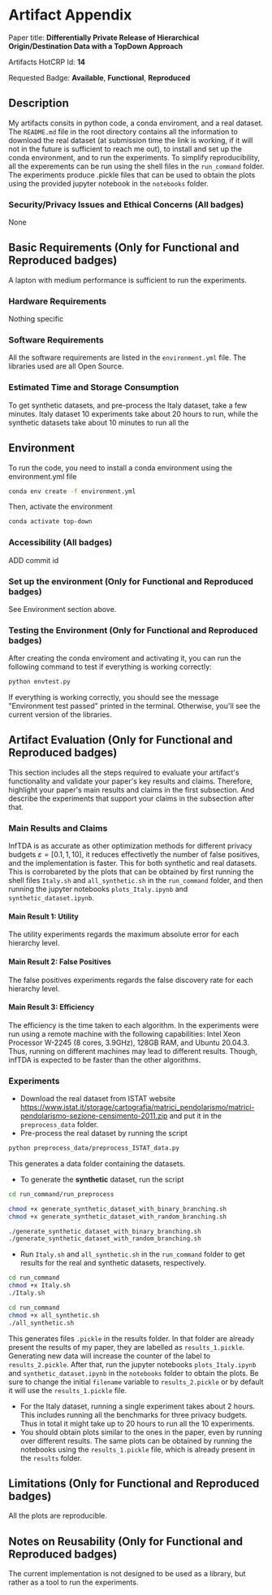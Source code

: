 # Artifact Appendix

Paper title: **Differentially Private Release of Hierarchical Origin/Destination
Data with a TopDown Approach**

Artifacts HotCRP Id: **14**

Requested Badge: **Available**, **Functional**, **Reproduced**

## Description

My artifacts consits in python code, a conda enviroment, and a real dataset. The
`README.md` file in the root directory contains all the information to download the real dataset
(at submission time the link is working, if it will not in the future is sufficient to reach me out), to
install and set up the conda environment, and to run the experiments. To simplify reproducibility,
all the experements can be run using the shell files in the `run_command` folder.
The experiments produce .pickle files that can be used to obtain the plots using
the provided jupyter notebook in the `notebooks` folder.

### Security/Privacy Issues and Ethical Concerns (All badges)

None

## Basic Requirements (Only for Functional and Reproduced badges)

A lapton with medium performance is sufficient to run the experiments.

### Hardware Requirements

Nothing specific

### Software Requirements

All the software requirements are listed in the `environment.yml` file. The libraries used are all Open Source.

### Estimated Time and Storage Consumption

To get synthetic datasets, and pre-process the Italy dataset, take a few minutes. 
Italy dataset 10 experiments take about 20 hours to run, while the synthetic datasets take about 10 minutes to run all the

## Environment

To run the code, you need to install a conda environment using the environment.yml file

```bash
conda env create -f environment.yml
```

Then, activate the environment

```bash
conda activate top-down
```

### Accessibility (All badges)

ADD commit id

### Set up the environment (Only for Functional and Reproduced badges)

See Environment section above.

### Testing the Environment (Only for Functional and Reproduced badges)

After creating the conda enviroment and activating it, you can run the following command to test if everything is
working correctly:

```bash
python envtest.py
```

If everything is working correctly, you should see the message "Environment test passed" printed in the terminal.
Otherwise, you'll see the current version of the libraries.

## Artifact Evaluation (Only for Functional and Reproduced badges)

This section includes all the steps required to evaluate your artifact's functionality and validate your paper's key
results and claims.
Therefore, highlight your paper's main results and claims in the first subsection. And describe the experiments that
support your claims in the subsection after that.

### Main Results and Claims

InfTDA is as accurate as other optimization methods for different privacy budgets $\varepsilon = [0.1, 1, 10]$, it
reduces
effectivetly the number of false positives, and the implementation is faster.
This for both synthetic and real datasets. This is corrobareted by the plots that can be obtained by first running the
shell
files `Italy.sh` and `all_synthetic.sh` in the `run_command` folder, and then running the jupyter notebooks
`plots_Italy.ipynb` and
`synthetic_dataset.ipynb`.

#### Main Result 1: Utility

The utility experiments regards the maximum absolute error for each hierarchy level.

#### Main Result 2: False Positives

The false positives experiments regards the false discovery rate for each hierarchy level.

#### Main Result 3: Efficiency

The efficiency is the time taken to each algorithm. In the experiments were run using a remote machine with the
following
capabilities: Intel Xeon Processor W-2245 (8
cores, 3.9GHz), 128GB RAM, and Ubuntu 20.04.3. Thus, running on different machines may lead to different results.
Though, infTDA
is expected to be faster than the other algorithms.

### Experiments

- Download the real dataset from ISTAT website https://www.istat.it/storage/cartografia/matrici_pendolarismo/matrici-pendolarismo-sezione-censimento-2011.zip
and put it in the `preprocess_data` folder.
- Pre-process the real dataset by running the script 
```bash
python preprocess_data/preprocess_ISTAT_data.py
```
This generates a data folder containing the datasets.
- To generate the **synthetic** dataset, run the script
```bash
cd run_command/run_preprocess

chmod +x generate_synthetic_dataset_with_binary_branching.sh
chmod +x generate_synthetic_dataset_with_random_branching.sh

./generate_synthetic_dataset_with_binary_branching.sh
./generate_synthetic_dataset_with_random_branching.sh

```
- Run `Italy.sh` and `all_synthetic.sh` in the `run_command` folder to get results for the real and synthetic datasets,
  respectively. 

```bash
cd run_command
chmod +x Italy.sh
./Italy.sh
```
```bash
cd run_command
chmod +x all_synthetic.sh
./all_synthetic.sh
```

  This generates files `.pickle` in the results folder. In that folder are already present the results of my paper, they are
  labelled as `results_1.pickle`.
  Generating new data will increase the counter of the label to `results_2.pickle`.
  After that, run the jupyter notebooks `plots_Italy.ipynb` and `synthetic_dataset.ipynb` in the `notebooks` folder to
  obtain the plots. Be sure to
  change the initial `filename` variable to `results_2.pickle` or by default it will use the `results_1.pickle` file.
- For the Italy dataset, running a single experiment takes about 2 hours. This includes running all the benchmarks for three privacy budgets. Thus
in total it might take up to 20 hours to run all the 10 experiments. 
- You should obtain plots similar to the ones in the paper, even by running over different results. The same plots can
  be obtained by running the notebooks
  using the `results_1.pickle` file, which is already present in the `results` folder.

## Limitations (Only for Functional and Reproduced badges)

All the plots are reproducible.

## Notes on Reusability (Only for Functional and Reproduced badges)
The current implementation is not designed to be used as a library, but rather as a tool to run the experiments.



